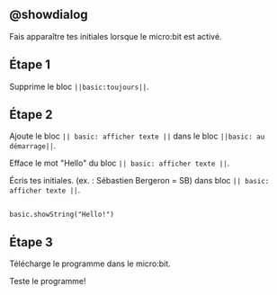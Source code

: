 ## @showdialog

Fais apparaître tes initiales lorsque le micro:bit est activé.

## Étape 1

Supprime le bloc ``||basic:toujours||``.

## Étape 2

Ajoute le bloc ``|| basic: afficher texte ||`` dans le bloc ``||basic: au démarrage||``.

Efface le mot "Hello" du bloc ``|| basic: afficher texte ||``.

Écris tes initiales. (ex. : Sébastien Bergeron = SB) dans bloc ``|| basic: afficher texte ||``.

```blocks

basic.showString("Hello!")

```

## Étape 3

Télécharge le programme dans le micro:bit.

Teste le programme!